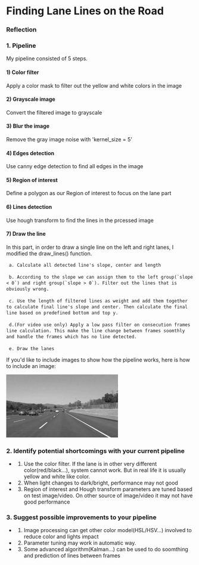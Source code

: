 # **Finding Lane Lines on the Road** 


[//]: # (Image References)

[image1]: ./examples/grayscale.jpg "Grayscale"


### Reflection

### 1. Pipeline

My pipeline consisted of 5 steps. 

#### 1) Color filter
     
Apply a color mask to filter out the yellow and white colors in the image
	 
#### 2) Grayscale image
     
Convert the filtered image to grayscale
	 
#### 3) Blur the image
     
Remove the gray image noise with 'kernel_size = 5'
	 
#### 4) Edges detection
     
Use canny edge detection to find all edges in the image
	 
#### 5) Region of interest
     
Define a polygon as our Region of interest to focus on the lane part
	 
#### 6) Lines detection
     
Use hough transform to find the lines in the prcessed image
	 
#### 7) Draw the line

In this part, in order to draw a single line on the left and right lanes, I modified the draw_lines() function.
     
	 a. Calculate all detected line's slope, center and length
	 
	 b. According to the slope we can assign them to the left group(`slope < 0`) and right group(`slope > 0`). Filter out the lines that is obviously wrong.
	 
	 c. Use the length of filtered lines as weight and add them together to calculate final line's slope and center. Then calculate the final line based on predefined bottom and top y.

     d.(For video use only) Apply a low pass filter on consecution frames line calculation. This make the line change between frames soomthly and handle the frames which has no line detected.
	 
	 e. Draw the lanes	 


If you'd like to include images to show how the pipeline works, here is how to include an image: 

![alt text][image1]


### 2. Identify potential shortcomings with your current pipeline
- 1) Use the color filter.
     If the lane is in other very different color(red/black...), system cannot work. But in real life it is usually yellow and white like color.
	 
- 2) When light changes to dark/bright, performance may not good

- 3) Region of interest and Hough transform parameters are tuned based on test image/video. 
     On other source of image/video it may not have good performance
	 

### 3. Suggest possible improvements to your pipeline

- 1) Image processing can get other color model(HSL/HSV...) involved to reduce color and lights impact

- 2) Parameter tuning may work in automatic way.

- 3) Some advanced algorithm(Kalman...) can be used to do soomthing and prediction of lines between frames
